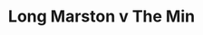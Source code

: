 ---
year: 1991
serialNumber: "0139" 
game: "Long Marston"
title: "Long Marston v The Min"
gameLocation: "Long Marston"
gameDate: "/1991"
shortReport: ""
result: ""
resultType: ""
type: "game"
---